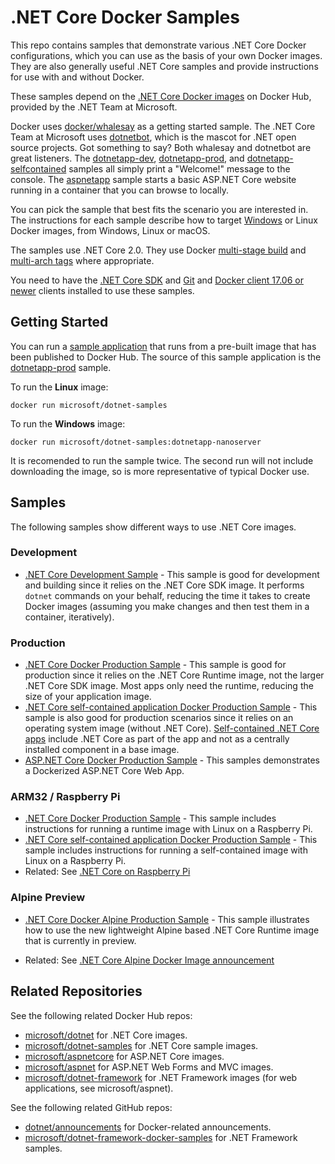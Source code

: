# .NET Core Docker Samples

This repo contains samples that demonstrate various .NET Core Docker configurations, which you can use as the basis of your own Docker images. They are also generally useful .NET Core samples and provide instructions for use with and without Docker.

These samples depend on the [.NET Core Docker images](https://hub.docker.com/r/microsoft/dotnet/) on Docker Hub, provided by the .NET Team at Microsoft.

Docker uses [docker/whalesay](https://hub.docker.com/r/docker/whalesay/) as a getting started sample. The .NET Core Team at Microsoft uses [dotnetbot](https://github.com/dotnet-bot), which is the mascot for .NET open source projects. Got something to say? Both whalesay and dotnetbot are great listeners. The [dotnetapp-dev](dotnetapp-dev), [dotnetapp-prod](dotnetapp-prod), and [dotnetapp-selfcontained](dotnetapp-selfcontained) samples all simply print a "Welcome!" message to the console. The [aspnetapp](aspnetapp) sample starts a basic ASP.NET Core website running in a container that you can browse to locally.

You can pick the sample that best fits the scenario you are interested in. The instructions for each sample describe how to target [Windows](http://aka.ms/windowscontainers) or Linux Docker images, from Windows, Linux or macOS.

The samples use .NET Core 2.0. They use Docker [multi-stage build](https://github.com/dotnet/announcements/issues/18) and [multi-arch tags](https://github.com/dotnet/announcements/issues/14) where appropriate.

You need to have the [.NET Core SDK](https://www.microsoft.com/net/download/core#/sdk) and [Git](https://git-scm.com/downloads) and [Docker client 17.06 or newer](https://www.docker.com/products/docker) clients installed to use these samples.

## Getting Started

You can run a [sample application](https://hub.docker.com/r/microsoft/dotnet-samples/) that runs from a pre-built image that has been published to Docker Hub. The source of this sample application is the [dotnetapp-prod](dotnetapp-prod) sample.

To run the **Linux** image:

```console
docker run microsoft/dotnet-samples
```

To run the **Windows** image:

```console
docker run microsoft/dotnet-samples:dotnetapp-nanoserver
```

It is recomended to run the sample twice. The second run will not include downloading the image, so is more representative of typical Docker use.

## Samples

The following samples show different ways to use .NET Core images.

### Development

* [.NET Core Development Sample](dotnetapp-dev) - This sample is good for development and building since it relies on the .NET Core SDK image. It performs `dotnet` commands on your behalf, reducing the time it takes to create Docker images (assuming you make changes and then test them in a container, iteratively).

### Production

* [.NET Core Docker Production Sample](dotnetapp-prod) - This sample is good for production since it relies on the .NET Core Runtime image, not the larger .NET Core SDK image. Most apps only need the runtime, reducing the size of your application image.
* [.NET Core self-contained application Docker Production Sample](dotnetapp-selfcontained) - This sample is also good for production scenarios since it relies on an operating system image (without .NET Core). [Self-contained .NET Core apps](https://docs.microsoft.com/dotnet/articles/core/deploying/) include .NET Core as part of the app and not as a centrally installed component in a base image.
* [ASP.NET Core Docker Production Sample](aspnetapp) - This samples demonstrates a Dockerized ASP.NET Core Web App.

### ARM32 / Raspberry Pi

* [.NET Core Docker Production Sample](dotnetapp-prod) - This sample includes instructions for running a runtime image with Linux on a Raspberry Pi.
* [.NET Core self-contained application Docker Production Sample](dotnetapp-selfcontained) - This sample includes instructions for running a self-contained image with Linux on a Raspberry Pi.
* Related: See [.NET Core on Raspberry Pi](https://github.com/dotnet/core/blob/master/samples/RaspberryPiInstructions.md)

### Alpine Preview

* [.NET Core Docker Alpine Production Sample](dotnetapp-prod-alpine-preview) - This sample illustrates how to use the new lightweight Alpine based .NET Core Runtime image that is currently in preview.

* Related: See [.NET Core Alpine Docker Image announcement](https://github.com/dotnet/dotnet-docker-nightly/issues/500)

## Related Repositories

See the following related Docker Hub repos:

* [microsoft/dotnet](https://hub.docker.com/r/microsoft/dotnet/) for .NET Core images.
* [microsoft/dotnet-samples](https://hub.docker.com/r/microsoft/dotnet-samples/) for .NET Core sample images.
* [microsoft/aspnetcore](https://hub.docker.com/r/microsoft/aspnetcore/) for ASP.NET Core images.
* [microsoft/aspnet](https://hub.docker.com/r/microsoft/aspnet/) for ASP.NET Web Forms and MVC images.
* [microsoft/dotnet-framework](https://hub.docker.com/r/microsoft/dotnet-framework/) for .NET Framework images (for web applications, see microsoft/aspnet).

See the following related GitHub repos:

* [dotnet/announcements](https://github.com/dotnet/announcements/issues?q=is%3Aissue+is%3Aopen+label%3ADocker) for Docker-related announcements.
* [microsoft/dotnet-framework-docker-samples](https://github.com/microsoft/dotnet-framework-docker-samples/) for .NET Framework samples.
